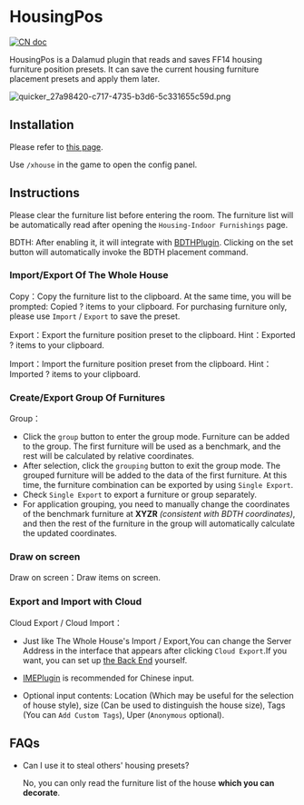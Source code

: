 # HousingPos
[![CN doc](https://img.shields.io/badge/doc-%E4%B8%AD%E6%96%87-brightgreen)](https://github.com/Bluefissure/HousingPos/blob/master/README_CN.md)

HousingPos is a Dalamud plugin that reads and saves FF14 housing furniture position presets. It can save the current housing furniture placement presets and apply them later.

![quicker_27a98420-c717-4735-b3d6-5c331655c59d.png](https://i.loli.net/2021/01/18/GS6HkexFmKjJn5v.png)

## Installation

Please refer to [this page](https://github.com/Bluefissure/DalamudPlugins/tree/Bluefissure).

Use `/xhouse` in the game to open the config panel.

## Instructions

Please clear the furniture list before entering the room. The furniture list will be automatically read after opening the `Housing-Indoor Furnishings` page.

BDTH: After enabling it, it will integrate with [BDTHPlugin](https://github.com/LeonBlade/BDTHPlugin). Clicking on the set button will automatically invoke the BDTH placement command.

### Import/Export Of The Whole House

Copy：Copy the furniture list to the clipboard. At the same time, you will be prompted: Copied ? items to your clipboard. For purchasing furniture only, please use `Import` / `Export` to save the preset.

Export：Export the furniture position preset to the clipboard. Hint：Exported ? items to your clipboard.

Import：Import the furniture position preset from the clipboard. Hint：Imported ? items to your clipboard.  

### Create/Export Group Of Furnitures

Group：
- Click the `group` button to enter the group mode. Furniture can be added to the group. The first furniture will be used as a benchmark, and the rest will be calculated by relative coordinates.    
- After selection, click the `grouping` button to exit the group mode. The grouped furniture will be added to the data of the first furniture. At this time, the furniture combination can be exported by using `Single Export`.
- Check `Single Export` to export a furniture or group separately.  
- For application grouping, you need to manually change the coordinates of the benchmark furniture at **XYZR** *(consistent with BDTH coordinates)*, and then the rest of the furniture in the group will automatically calculate the updated coordinates.  
### Draw on screen

Draw on screen：Draw items on screen.  

### Export and Import with Cloud

Cloud Export / Cloud Import：
- Just like The Whole House's Import / Export,You can change the Server Address in the interface that appears after clicking `Cloud Export`.If you want, you can set up [the Back End](https://github.com/lclichen/BackendForHousingPos) yourself.

- [IMEPlugin](https://github.com/Bluefissure/IMEPlugin) is recommended for Chinese input.

- Optional input contents: Location (Which may be useful for the selection of house style), size (Can be used to distinguish the house size), Tags (You can `Add Custom Tags`), Uper (`Anonymous` optional).

## FAQs

- Can I use it to steal others' housing presets?

  No, you can only read the furniture list of the house **which you can decorate**.
